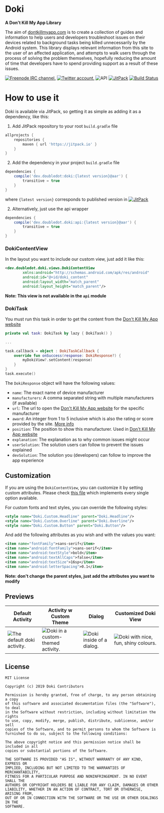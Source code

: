# Doki 

**A Don't Kill My App Library**

The aim of [dontkillmyapp.com](https://dontkillmyapp.com/problem) is to create a collection of guides and information to help users and developers troubleshoot issues on their devices related to background tasks being killed unnecessarily by the Android system. This library displays relevant information from this site to the user of an affected application, and attempts to walk users through the process of solving the problem themselves, hopefully reducing the amount of time that developers have to spend providing support as a result of these issues.

[![Freenode IRC channel.](https://img.shields.io/badge/irc.freenode.net-%23%23doubledotlabs-brightgreen.svg)](https://webchat.freenode.net/?channels=%23%23doubledotlabs&uio=MTY9dHJ1ZSY5PXRydWUmMTE9MjE1e1)
[![Twitter account.](https://img.shields.io/badge/twitter-%40doubledotlabs-blue.svg?color=43b4f9&logo=twitter)](https://twitter.com/doubledotlabs)
![API](https://img.shields.io/badge/API-16%2B-34bf49.svg)
[![JitPack](https://jitpack.io/v/dev.doubledot/doki.svg)](https://jitpack.io/#dev.doubledot/doki)
[![Build Status](https://travis-ci.org/DoubleDotLabs/doki.svg?branch=master)](https://travis-ci.org/DoubleDotLabs/doki)

# How to use it
Doki is available via JitPack, so getting it as simple as adding it as a dependency, like this:

1. Add JitPack repository to your root `build.gradle` file
```gradle
allprojects {
    repositories {
        maven { url 'https://jitpack.io' }
    }
}
```
2. Add the dependency in your project `build.gradle` file
```gradle
dependencies {
    compile('dev.doubledot:doki:{latest version}@aar') {
        transitive = true
    }
}
```
where `{latest version}` corresponds to published version in  [![JitPack](https://jitpack.io/v/DoubleDotLabs/doki.svg)](https://jitpack.io/#DoubleDotLabs/doki)

2. Alternatively, just use the api wrapper
```gradle
dependencies {
    compile('dev.doubledot.doki:api:{latest version}@aar') {
        transitive = true
    }
}
```

### DokiContentView

In the layout you want to include our custom view, just add it like this:
```xml
<dev.doubledot.doki.views.DokiContentView
        xmlns:android="http://schemas.android.com/apk/res/android"
        android:id="@+id/doki_content"
        android:layout_width="match_parent"
        android:layout_height="match_parent"/>
```

**Note: This view is not available in the `api` module**

### DokiTask

You must run this task in order to get the content from the [Don't Kill My App website](https://dontkillmyapp.com/)
```kotlin
private val task: DokiTask by lazy { DokiTask() }

...

task.callback = object : DokiTaskCallback {
    override fun onSuccess(response: DokiResponse?) {
        myDokiView?.setContent(response)
    }
}
task.execute()
```

The `DokiResponse` object will have the following values:
* `name`: The exact name of device manufacturer
* `manufacturers`: A comma separated string with multiple manufacturers (if available)
* `url`: The url to open the [Don't Kill My App website](https://dontkillmyapp.com/) for the specific manufacturer
* `award`: An integer from 1 to 5 inclusive which is also the rating or score provided by the site. [More info](https://dontkillmyapp.com/about_score)
* `position`: The position to show this manufacturer. Used in [Don't Kill My App website](https://dontkillmyapp.com/)
* `explanation`: The explanation as to why common issues might occur
* `userSolution`: The solution users can follow to prevent the issues explained
* `devSolution`: The solution you (developers) can follow to improve the app experience

## Customization

If you are using the `DokiContentView`, you can customize it by setting custom attributes. Please check [this file](https://github.com/DoubleDotLabs/doki/blob/master/app/src/main/res/layout/layout_doki_view_custom.xml) which implements every single option available.

For custom fonts and text styles, you can override the following styles:
```xml
<style name="Doki.Custom.Headline" parent="Doki.Headline"/>
<style name="Doki.Custom.Overline" parent="Doki.Overline"/>
<style name="Doki.Custom.Button" parent="Doki.Button"/>
```

And add the following attributes as you wish and with the values you want:
```xml
<item name="fontFamily">sans-serif</item>
<item name="android:fontFamily">sans-serif</item>
<item name="android:textStyle">bold</item>
<item name="android:textAllCaps">false</item>
<item name="android:textSize">16sp</item>
<item name="android:letterSpacing">0.1</item>
```

**Note: don't change the parent styles, just add the attributes you want to modify**

## Previews

| Default Activity | Activity w Custom Theme | Dialog                                  | Customized Doki View |
|------------------|-------------------------|-----------------------------------------|----------------------|
| ![The default doki activity.](https://github.com/DoubleDotLabs/doki/raw/master/art/1.png) | ![Doki in a custom-themed activity.](https://github.com/DoubleDotLabs/doki/raw/master/art/2.png) | ![Doki inside of a dialog.](https://github.com/DoubleDotLabs/doki/raw/master/art/3.png) | ![Doki with nice, fun, shiny colours.](https://github.com/DoubleDotLabs/doki/raw/master/art/4.png) |

## License

```
MIT License

Copyright (c) 2019 Doki Contributors

Permission is hereby granted, free of charge, to any person obtaining a copy
of this software and associated documentation files (the "Software"), to deal
in the Software without restriction, including without limitation the rights
to use, copy, modify, merge, publish, distribute, sublicense, and/or sell
copies of the Software, and to permit persons to whom the Software is
furnished to do so, subject to the following conditions:

The above copyright notice and this permission notice shall be included in all
copies or substantial portions of the Software.

THE SOFTWARE IS PROVIDED "AS IS", WITHOUT WARRANTY OF ANY KIND, EXPRESS OR
IMPLIED, INCLUDING BUT NOT LIMITED TO THE WARRANTIES OF MERCHANTABILITY,
FITNESS FOR A PARTICULAR PURPOSE AND NONINFRINGEMENT. IN NO EVENT SHALL THE
AUTHORS OR COPYRIGHT HOLDERS BE LIABLE FOR ANY CLAIM, DAMAGES OR OTHER
LIABILITY, WHETHER IN AN ACTION OF CONTRACT, TORT OR OTHERWISE, ARISING FROM,
OUT OF OR IN CONNECTION WITH THE SOFTWARE OR THE USE OR OTHER DEALINGS IN THE
SOFTWARE.
```
